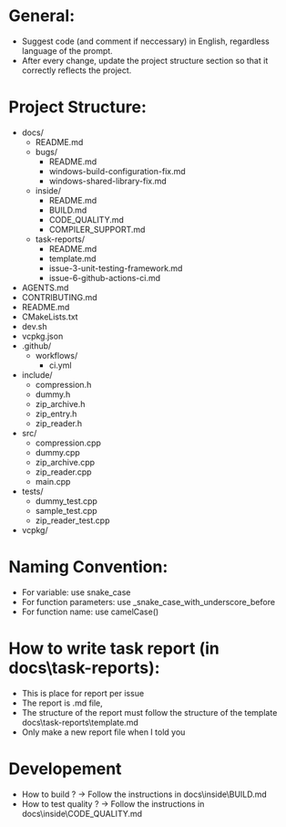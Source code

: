 # General:
- Suggest code (and comment if neccessary) in English, regardless language of the prompt.
- After every change, update the project structure section so that it correctly reflects the project.

# Project Structure:
- docs/
    - README.md
    - bugs/
        - README.md
        - windows-build-configuration-fix.md
        - windows-shared-library-fix.md
    - inside/
        - README.md
        - BUILD.md
        - CODE_QUALITY.md
        - COMPILER_SUPPORT.md
    - task-reports/
        - README.md
        - template.md
        - issue-3-unit-testing-framework.md
        - issue-6-github-actions-ci.md
- AGENTS.md
- CONTRIBUTING.md
- README.md
- CMakeLists.txt
- dev.sh
- vcpkg.json
- .github/
    - workflows/
        - ci.yml
- include/
    - compression.h
    - dummy.h
    - zip_archive.h
    - zip_entry.h
    - zip_reader.h
- src/
    - compression.cpp
    - dummy.cpp
    - zip_archive.cpp
    - zip_reader.cpp
    - main.cpp
- tests/
    - dummy_test.cpp
    - sample_test.cpp
    - zip_reader_test.cpp
- vcpkg/

# Naming Convention:
- For variable: use snake_case
- For function parameters: use _snake_case_with_underscore_before
- For function name: use camelCase()

# How to write task report (in docs\\task-reports):
- This is place for report per issue
- The report is .md file,
- The structure of the report must follow the structure of the template docs\\task-reports\\template.md
- Only make a new report file when I told you

# Developement
- How to build ? -> Follow the instructions in docs\inside\BUILD.md
- How to test quality ? -> Follow the instructions in docs\inside\CODE_QUALITY.md
